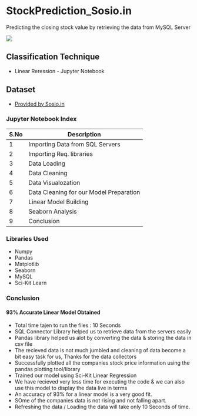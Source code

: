 # StockPrediction_Sosio.in
Predicting the closing stock value by retrieving the data from MySQL Server

![](https://i.imgur.com/W7ZgeNU.png)

## Classification Technique
- Linear Reression - Jupyter Notebook

## Dataset
- [Provided by Sosio.in](http://sosio.in/)

### Jupyter Notebook Index  
| S.No | Description |
| --- | --- |
| 1 | Importing Data from SQL Servers |
| 2 | Importing Req. libraries  |
| 3 | Data Loading  |
| 4 | Data Cleaning |
| 5 | Data Visualozation |
| 6 | Data Cleaning for our Model Preparation |
| 7 | Linear Model Building |
| 8 | Seaborn Analysis |
| 9 | Conclusion |


### Libraries Used
- Numpy
- Pandas
- Matplotlib
- Seaborn
- MySQL
- Sci-Kit Learn

### Conclusion
#### 93% Accurate Linear Model Obtained
 - Total time tajen to run the files : 10 Seconds
- SQL Connector Library helped us to retrieve data from the servers easily
- Pandas library helped us alot by converting the data & storing the data in csv file
- The recieved data is not much jumbled and cleaning of data become a bit easy task for us, Thanks for the data collectors
- Successfully plotted all the companies stock price information using the pandas plotting tool/library
- Trained our model using Sci-Kit Linear Regression
- We have recieved very less time for executing the code & we can also use this model to display the data live in terms
- An accuracy of 93% for a linear model is a very good fit.
- SOme of the companies data is not rising and not falling apart.
- Refreshing the data / Loading the data will take only 10 Seconds of time.
